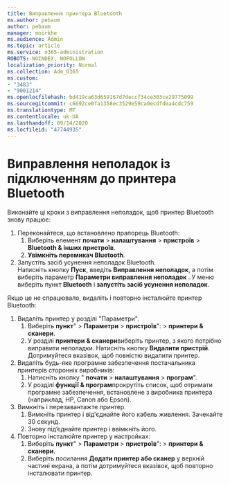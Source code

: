 ```yaml
---
title: Виправлення принтера Bluetooth
ms.author: pebaum
author: pebaum
manager: mnirkhe
ms.audience: Admin
ms.topic: article
ms.service: o365-administration
ROBOTS: NOINDEX, NOFOLLOW
localization_priority: Normal
ms.collection: Adm_O365
ms.custom:
- "3483"
- "9001214"
ms.openlocfilehash: bd419ca63d659167d7deccf34ce303ce29775099
ms.sourcegitcommit: c6692ce0fa1358ec3529e59ca0ecdfdea4cdc759
ms.translationtype: MT
ms.contentlocale: uk-UA
ms.lasthandoff: 09/14/2020
ms.locfileid: "47744935"
---
```

# <a name="fix-bluetooth-printer-connection-issues"></a>Виправлення неполадок із підключенням до принтера Bluetooth

Виконайте ці кроки з виправлення неполадок, щоб принтер Bluetooth знову працює:


1. Переконайтеся, що встановлено прапорець Bluetooth:
    1. Виберіть елемент **почати**  >  **налаштування**  >  **пристроїв**  >  **Bluetooth & інших пристроїв**.
    2. **Увімкніть перемикач Bluetooth**.
2. Запустіть засіб усунення неполадок Bluetooth. <br>
    Натисніть кнопку **Пуск**, введіть **Виправлення неполадок**, а потім виберіть параметр **Параметри виправлення неполадок** . У меню виберіть пункт **Bluetooth** і **запустіть засіб усунення неполадок**.

Якщо це не спрацювало, видаліть і повторно інсталюйте принтер Bluetooth:

1. Видаліть принтер у розділі "Параметри".
    1. Виберіть **пункт**"  >  **Параметри**  >  **пристроїв**":  >  **принтери & сканери**.
    2. У розділі **принтери & сканери**виберіть принтер, з якого потрібно виправити неполадки. Натисніть кнопку **Видалити пристрій**. Дотримуйтеся вказівок, щоб повністю видалити принтер.
2. Видаліть будь-яке програмне забезпечення постачальника принтерів сторонніх виробників:
    1. Натисніть кнопку " **почати**  >  **налаштування**  >  **програм**".
    2. У розділі **функції & програм**прокрутіть список, щоб отримати програмне забезпечення, встановлене з виробника принтера (наприклад, HP, Canon або Epson).
3. Вимкніть і перезавантажте принтер.
   1. Вимкніть принтер і від'єднайте його кабель живлення. Зачекайте 30 секунд. 
   2. Знову під’єднайте принтер і ввімкніть його.
4. Повторно інсталюйте принтер у настройках:
    1. Виберіть **пункт**"  >  **Параметри**  >  **пристроїв**":  >  **принтери & сканери**.
    2. Виберіть посилання **Додати принтер або сканер** у верхній частині екрана, а потім дотримуйтеся вказівок, щоб повторно інсталювати принтер.
